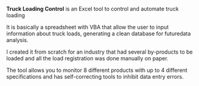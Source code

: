 **Truck Loading Control** is an Excel tool to control and automate truck loading

It is basically a spreadsheet with VBA that allow the user to input information about truck loads, generating a clean database for futuredata analysis.

I created it from scratch for an industry that had several by-products to be loaded and all the load registration was done manually on paper.

The tool allows you to monitor 8 different products with up to 4 different specifications and has self-correcting tools to inhibit data entry errors.
